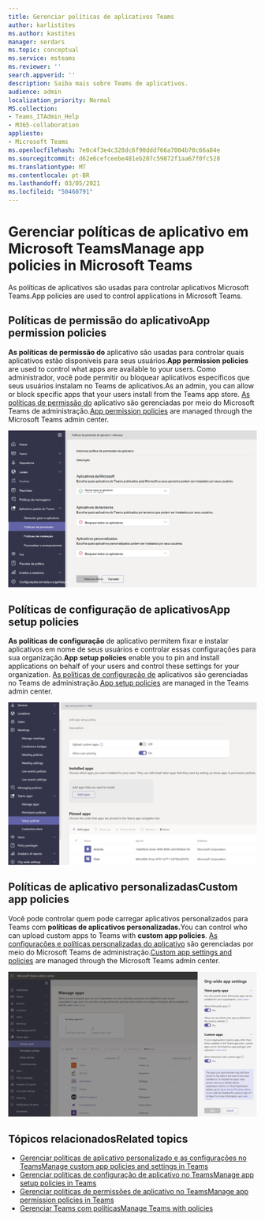 ```yaml
---
title: Gerenciar políticas de aplicativos Teams
author: karlistites
ms.author: kastites
manager: serdars
ms.topic: conceptual
ms.service: msteams
ms.reviewer: ''
search.appverid: ''
description: Saiba mais sobre Teams de aplicativos.
audience: admin
localization_priority: Normal
MS.collection:
- Teams_ITAdmin_Help
- M365-collaboration
appliesto:
- Microsoft Teams
ms.openlocfilehash: 7e0c4f3e4c328dc6f90dddf66a7004b70c66a84e
ms.sourcegitcommit: d62e6cefceebe481eb207c59872f1aa67f0fc528
ms.translationtype: MT
ms.contentlocale: pt-BR
ms.lasthandoff: 03/05/2021
ms.locfileid: "50460791"
---
```

# <a name="manage-app-policies-in-microsoft-teams"></a><span data-ttu-id="9bb42-103">Gerenciar políticas de aplicativo em Microsoft Teams</span><span class="sxs-lookup"><span data-stu-id="9bb42-103">Manage app policies in Microsoft Teams</span></span>

<span data-ttu-id="9bb42-104">As políticas de aplicativos são usadas para controlar aplicativos Microsoft Teams.</span><span class="sxs-lookup"><span data-stu-id="9bb42-104">App policies are used to control applications in Microsoft Teams.</span></span>

## <a name="app-permission-policies"></a><span data-ttu-id="9bb42-105">Políticas de permissão do aplicativo</span><span class="sxs-lookup"><span data-stu-id="9bb42-105">App permission policies</span></span>

<span data-ttu-id="9bb42-106">**As políticas de permissão do** aplicativo são usadas para controlar quais aplicativos estão disponíveis para seus usuários.</span><span class="sxs-lookup"><span data-stu-id="9bb42-106">**App permission policies** are used to control what apps are available to your users.</span></span> <span data-ttu-id="9bb42-107">Como administrador, você pode permitir ou bloquear aplicativos específicos que seus usuários instalam no Teams de aplicativos.</span><span class="sxs-lookup"><span data-stu-id="9bb42-107">As an admin, you can allow or block specific apps that your users install from the Teams app store.</span></span> <span data-ttu-id="9bb42-108">[As políticas de permissão do](teams-app-permission-policies.md) aplicativo são gerenciadas por meio do Microsoft Teams de administração.</span><span class="sxs-lookup"><span data-stu-id="9bb42-108">[App permission policies](teams-app-permission-policies.md) are managed through the Microsoft Teams admin center.</span></span>

![Captura de tela da política de permissão do aplicativo.](media/app-permission-policy.png)

## <a name="app-setup-policies"></a><span data-ttu-id="9bb42-110">Políticas de configuração de aplicativos</span><span class="sxs-lookup"><span data-stu-id="9bb42-110">App setup policies</span></span>

<span data-ttu-id="9bb42-111">**As políticas de configuração** de aplicativo permitem fixar e instalar aplicativos em nome de seus usuários e controlar essas configurações para sua organização.</span><span class="sxs-lookup"><span data-stu-id="9bb42-111">**App setup policies** enable you to pin and install applications on behalf of your users and control these settings for your organization.</span></span> <span data-ttu-id="9bb42-112">[As políticas de configuração de](teams-app-setup-policies.md) aplicativos são gerenciadas no Teams de administração.</span><span class="sxs-lookup"><span data-stu-id="9bb42-112">[App setup policies](teams-app-setup-policies.md) are managed in the Teams admin center.</span></span>

![Captura de tela da política de configuração do aplicativo Teams centro de administração.](media/app-setup-policy.png)

## <a name="custom-app-policies"></a><span data-ttu-id="9bb42-114">Políticas de aplicativo personalizadas</span><span class="sxs-lookup"><span data-stu-id="9bb42-114">Custom app policies</span></span>

<span data-ttu-id="9bb42-115">Você pode controlar quem pode carregar aplicativos personalizados para Teams com **políticas de aplicativos personalizadas.**</span><span class="sxs-lookup"><span data-stu-id="9bb42-115">You can control who can upload custom apps to Teams with **custom app policies**.</span></span> <span data-ttu-id="9bb42-116">[As configurações e políticas personalizadas do aplicativo](teams-custom-app-policies-and-settings.md) são gerenciadas por meio do Microsoft Teams de administração.</span><span class="sxs-lookup"><span data-stu-id="9bb42-116">[Custom app settings and policies](teams-custom-app-policies-and-settings.md) are managed through the Microsoft Teams admin center.</span></span>

![Captura de tela da política de aplicativo personalizada.](media/custom-app-policy.png)

## <a name="related-topics"></a><span data-ttu-id="9bb42-118">Tópicos relacionados</span><span class="sxs-lookup"><span data-stu-id="9bb42-118">Related topics</span></span>

* [<span data-ttu-id="9bb42-119">Gerenciar políticas de aplicativo personalizado e as configurações no Teams</span><span class="sxs-lookup"><span data-stu-id="9bb42-119">Manage custom app policies and settings in Teams</span></span>](teams-custom-app-policies-and-settings.md)
* [<span data-ttu-id="9bb42-120">Gerenciar políticas de configuração de aplicativo no Teams</span><span class="sxs-lookup"><span data-stu-id="9bb42-120">Manage app setup policies in Teams</span></span>](teams-app-setup-policies.md)
* [<span data-ttu-id="9bb42-121">Gerenciar políticas de permissões de aplicativo no Teams</span><span class="sxs-lookup"><span data-stu-id="9bb42-121">Manage app permission policies in Teams</span></span>](teams-app-permission-policies.md)
* [<span data-ttu-id="9bb42-122">Gerenciar Teams com políticas</span><span class="sxs-lookup"><span data-stu-id="9bb42-122">Manage Teams with policies</span></span>](manage-teams-with-policies.md)
